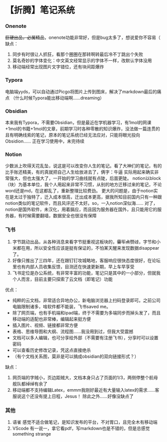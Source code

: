 # 【折腾】笔记系统



### Onenote
~~巨硬出品，必属精品~~，onenote功能非常好，但是bug太多了，想说爱你不容易（
缺点：
1. 同步有时很让人抓狂，看那个圈圈在那转啊转最后冷不丁跳出个失败
2. 莫名奇妙的字体变化：中文英文经常显示的字体不一样，改默认字体没用
3. 移动端经常出现图片文字错位，还有块间距爆炸


### Typora
电脑端yyds，可以自动通过Picgo将图片上传到图床，解决了markdown最后的痛点
（什么时候Typora能出移动端啊……dreaming）


### Obsidian
本来我有Typora，不需要Obsidian，但是最近在学机器学习，有1mol的网课+1mol的书籍+1mol的文章，前期学习时各种零散的知识爆炸，没法做一篇连贯的且有明确线索的笔记，原本的笔记系统已经无法应对，只能将眼光投向Obsidion……
正在学习使用中，未完待续


### Notion
少数派上吹得天花乱坠，说这是可以改变你人生的笔记。看了大神们的笔记，有的比手账还精美，有的真就把自己人生给放进去了，俩字：牛逼
实际用起来确实非常强大，但也太强大了，一开始的学习曲线就有点陡，后面更陡。
notion以block（块）为基本单位，我个人用起来非常不习惯，从别的地方迁移过来的笔记，不论word还是md，在这都乱了，重新整理比较费劲。
更大的问题是，由于notion实在是太过于独特了，迁入成本很高，迁出成本更高，据我所知目前国内只有一种跟notion类似的笔记软件，而且风评还不太好。so，一入notion深似海……
对了，notion是国外软件，未汉化，用着膈应，而且因为服务器在国外，且只能用它的服务器，有时候需要翻墙，数据安全也很没有保障


### 飞书
1. 字节跳动出品，从各种消息来看字节挺重视这板块的，~~雷军点赞过~~，字节和小米都在用，所以安全性应该是挺有保证的，不怕某天醒来发现数据disappear了。
2. 好像只推出了三四年，还在跟钉钉攻城略地，客服响应很快态度很好，在论坛里也有内部人员收集反馈，目测还在快速更新期，早上车早享受
3. 飞书定位是办公系统，有非常丰富的功能，笔记只是其中的一小部分，但就我个人而言，目前主要只探索了云文档（即笔记）功能

优点：
- 纯粹的云文档，非常适合异地办公，新电脑浏览器上扫码登录即可。之前公司电脑限制诸多，啥软件都不能装，飞书saved me。
- 除了网页端，也有手机端和ipad端，终于不需要为多端同步而掉头发了，而且移动端的适配也非常棒，编辑起来挺方便
- 插入图片、视频、链接都非常方便
- 表格、思维导图和大纲、流程图……我没用到过，但我大受震撼
- 文档可以多人编辑，也可分享给外部（不需要有注册飞书），分享时可以设置密码
- 可以查看历史修改记录，凭这点直接绝杀
- （有个文档关系图，莫非是可以搞成obsidian的双向链接形式？）

缺点：
1. 网页端的字贼小，页边距贼大，文档本身只占了页面的1/3，两侧停整个航母舰队都绰绰有余了
2. 移动端都不支持编辑Latex，emmm我刚好最近有大量输入latex的需求……客服说这个还没有提上日程，Jesus！
除此之外……好像没缺点了


### 其他

1. 语雀
   感觉不适合做笔记，是知识发布的平台，不对胃口，且完全木有移动端
2. VScode
   有一说一，拿它看pdf，写markdown也是不错的，但是总感觉something strange

